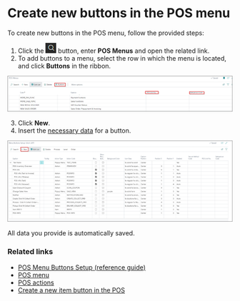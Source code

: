 # Create new buttons in the POS menu

To create new buttons in the POS menu, follow the provided steps:

1. Click the ![Lightbulb that opens the Tell Me feature](../../../images/Icons/Lightbulb_icon.png "Tell Me what you want to do") button, enter **POS Menus** and open the related link. 
2. To add buttons to a menu, select the row in which the menu is located, and click **Buttons** in the ribbon.

![ADDBUTTONS](../images/ADD%20BUTTONS.png)

3. Click **New**.
4. Insert the [necessary data](../reference/pos_menu_buttons.md) for a button.       

![NEWBUTTON](../images/NEW%20BUTTON.png)      

All data you provide is automatically saved. 

### Related links

- [POS Menu Buttons Setup (reference guide)](../reference/pos_menu_buttons.md)
- [POS menu](../explanation/POS_menu.md)
- [POS actions](../reference/pos_actions.md)
- [Create a new item button in the POS](Create_a_new_item_button_in_the_POS.md)